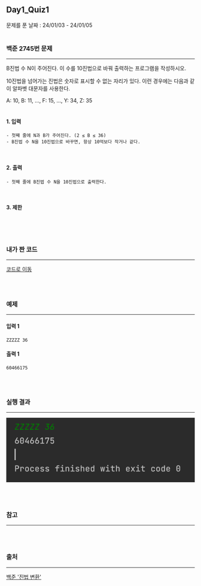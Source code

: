 ## Day1_Quiz1
문제를 푼 날짜 : 24/01/03 - 24/01/05
<br />
<br />

### 백준 2745번 문제
---
B진법 수 N이 주어진다. 이 수를 10진법으로 바꿔 출력하는 프로그램을 작성하시오.

10진법을 넘어가는 진법은 숫자로 표시할 수 없는 자리가 있다. 이런 경우에는 다음과 같이 알파벳 대문자를 사용한다.

A: 10, B: 11, ..., F: 15, ..., Y: 34, Z: 35
<br />
<br />

#### 1. 입력
```
- 첫째 줄에 N과 B가 주어진다. (2 ≤ B ≤ 36)
- B진법 수 N을 10진법으로 바꾸면, 항상 10억보다 작거나 같다.
```


<br />

#### 2. 출력
```
- 첫째 줄에 B진법 수 N을 10진법으로 출력한다.
```
<br />

#### 3. 제한
```
```

<br />
<br />

### 내가 짠 코드
---
[코드로 이동](/algorithm-study-project/src/w6/d1/BaseConversion.java)

<br />
<br />


### 예제
---
#### 입력 1
```
ZZZZZ 36
```
#### 출력 1
```
60466175
```

<br />
<br />



### 실행 결과
---
![images-001](/W6/images/d1q1.png)

<br />
<br />

### 참고
---


<br />
<br />

### 출처
---
[백준 '진법 변환'](https://www.acmicpc.net/problem/2745)